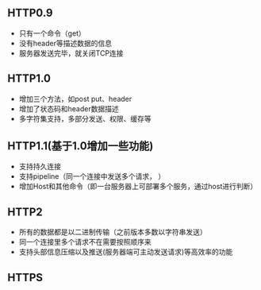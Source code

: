   
  ## HTTP0.9
  * 只有一个命令（get）
  * 没有header等描述数据的信息
  * 服务器发送完毕，就关闭TCP连接

  ## HTTP1.0
  * 增加三个方法，如post put、header
  * 增加了状态码和header数据描述
  * 多字符集支持，多部分发送、权限、缓存等
    
  ## HTTP1.1(基于1.0增加一些功能)
  * 支持持久连接
  * 支持pipeline（同一个连接中发送多个请求， ）
  * 增加Host和其他命令（即一台服务器上可部署多个服务，通过host进行判断）

  ## HTTP2
  * 所有的数据都是以二进制传输（之前版本多数以字符串发送）
  * 同一个连接里多个请求不在需要按照顺序来
  * 支持头部信息压缩以及推送(服务器端可主动发送请求)等高效率的功能
  
  ## HTTPS